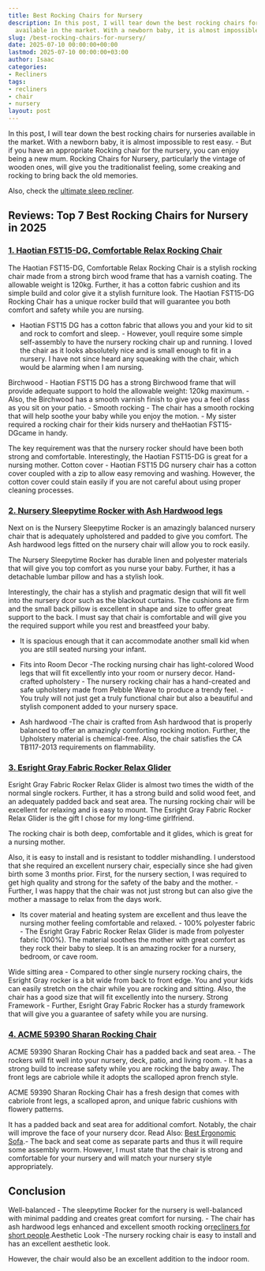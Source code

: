 ```yaml
---
title: Best Rocking Chairs for Nursery
description: In this post, I will tear down the best rocking chairs for nurseries
  available in the market. With a newborn baby, it is almost impossible to rest easy. But...
slug: /best-rocking-chairs-for-nursery/
date: 2025-07-10 00:00:00+00:00
lastmod: 2025-07-10 00:00:00+03:00
author: Isaac
categories:
- Recliners
tags:
- recliners
- chair
- nursery
layout: post
---
```

In this post, I will tear down the best rocking chairs for nurseries available in the market. With a newborn baby, it is almost impossible to rest easy. - But if you have an appropriate Rocking chair for the nursery, you can enjoy being a new mum. Rocking Chairs for Nursery, particularly the vintage of wooden ones, will give you the traditionalist feeling, some creaking and rocking to bring back the old memories.

Also, check the [ultimate sleep recliner](https://pestpolicy.com/best-[recliners](https://pestpolicy.com/best-gaming-chair-for-tall-person/)-for-sleeping/).

##  Reviews: Top 7 Best Rocking Chairs for Nursery in 2025

###  [1. Haotian FST15-DG, Comfortable Relax Rocking Chair](https://www.amazon.com/dp/B01G39KZ56/?tag=p-policy-20)

The Haotian FST15-DG, Comfortable Relax Rocking Chair is a stylish rocking chair made from a strong birch wood frame that has a varnish coating. The allowable weight is 120kg. Further, it has a cotton fabric cushion and its simple build and color give it a stylish furniture look. The Haotian FST15-DG Rocking Chair has a unique rocker build that will guarantee you both comfort and safety while you are nursing.

- Haotian FST15 DG has a cotton fabric that allows you and your kid to sit and rock to comfort and sleep. - However, youll require some simple self-assembly to have the nursery rocking chair up and running. I loved the chair as it looks absolutely nice and is small enough to fit in a nursery. I have not since heard any squeaking with the chair, which would be alarming when I am nursing.

Birchwood - Haotian FST15 DG has a strong Birchwood frame that will provide adequate support to hold the allowable weight: 120kg maximum. - Also, the Birchwood has a smooth varnish finish to give you a feel of class as you sit on your patio. - Smooth rocking - The chair has a smooth rocking that will help soothe your baby while you enjoy the motion. - My sister required a rocking chair for their kids nursery and theHaotian FST15-DGcame in handy.

The key requirement was that the nursery rocker should have been both strong and comfortable. Interestingly, the Haotian FST15-DG is great for a nursing mother. Cotton cover - Haotian FST15 DG nursery chair has a cotton cover coupled with a zip to allow easy removing and washing. However, the cotton cover could stain easily if you are not careful about using proper cleaning processes.

###  [2. Nursery Sleepytime Rocker with Ash Hardwood legs](https://www.amazon.com/dp/B00MVILHJC/?tag=p-policy-20)

Next on is the Nursery Sleepytime Rocker is an amazingly balanced nursery chair that is adequately upholstered and padded to give you comfort. The Ash hardwood legs fitted on the nursery chair will allow you to rock easily.

The Nursery Sleepytime Rocker has durable linen and polyester materials that will give you top comfort as you nurse your baby. Further, it has a detachable lumbar pillow and has a stylish look.

Interestingly, the chair has a stylish and pragmatic design that will fit well into the nursery dcor such as the blackout curtains. The cushions are firm and the small back pillow is excellent in shape and size to offer great support to the back. I must say that chair is comfortable and will give you the required support while you rest and breastfeed your baby.

- It is spacious enough that it can accommodate another small kid when you are still seated nursing your infant.

- Fits into Room Decor -The rocking nursing chair has light-colored Wood legs that will fit excellently into your room or nursery decor. Hand-crafted upholstery - The nursery rocking chair has a hand-created and safe upholstery made from Pebble Weave to produce a trendy feel. - You truly will not just get a truly functional chair but also a beautiful and stylish component added to your nursery space.

- Ash hardwood -The chair is crafted from Ash hardwood that is properly balanced to offer an amazingly comforting rocking motion. Further, the Upholstery material is chemical-free. Also, the chair satisfies the CA TB117-2013 requirements on flammability.

###  [3. Esright Gray Fabric Rocker Relax Glider](https://www.amazon.com/dp/B07X3BF3CP/?tag=p-policy-20)

Esright Gray Fabric Rocker Relax Glider is almost two times the width of the normal single rockers. Further, it has a strong build and solid wood feet, and an adequately padded back and seat area. The nursing rocking chair will be excellent for relaxing and is easy to mount. The Esright Gray Fabric Rocker Relax Glider is the gift I chose for my long-time girlfriend.

The rocking chair is both deep, comfortable and it glides, which is great for a nursing mother.

Also, it is easy to install and is resistant to toddler mishandling. I understood that she required an excellent nursery chair, especially since she had given birth some 3 months prior. First, for the nursery section, I was required to get high quality and strong for the safety of the baby and the mother. - Further, I was happy that the chair was not just strong but can also give the mother a massage to relax from the days work.

- Its cover material and heating system are excellent and thus leave the nursing mother feeling comfortable and relaxed. - 100% polyester fabric - The Esright Gray Fabric Rocker Relax Glider is made from polyester fabric (100%). The material soothes the mother with great comfort as they rock their baby to sleep. It is an amazing rocker for a nursery, bedroom, or cave room.

Wide sitting area - Compared to other single nursery rocking chairs, the Esright Gray rocker is a bit wide from back to front edge. You and your kids can easily stretch on the chair while you are rocking and sitting. Also, the chair has a good size that will fit excellently into the nursery. Strong Framework - Further, Esright Gray Fabric Rocker has a sturdy framework that will give you a guarantee of safety while you are nursing.

###  [4. ACME 59390 Sharan Rocking Chair](https://www.amazon.com/dp/B01HHUG7DE/?tag=p-policy-20)

ACME 59390 Sharan Rocking Chair has a padded back and seat area. - The rockers will fit well into your nursery, deck, patio, and living room. - It has a strong build to increase safety while you are rocking the baby away. The front legs are cabriole while it adopts the scalloped apron french style.

ACME 59390 Sharan Rocking Chair has a fresh design that comes with cabriole front legs, a scalloped apron, and unique fabric cushions with flowery patterns.

It has a padded back and seat area for additional comfort. Notably, the chair will improve the face of your nursery dcor. Read Also: [Best Ergonomic Sofa](https://pestpolicy.com/best-ergonomic-sofa/).- The back and seat come as separate parts and thus it will require some assembly worm. However, I must state that the chair is strong and comfortable for your nursery and will match your nursery style appropriately.

##  Conclusion

Well-balanced - The sleepytime Rocker for the nursery is well-balanced with minimal padding and creates great comfort for nursing. - The chair has ash hardwood legs enhanced and excellent smooth rocking or[recliners for short people](https://pestpolicy.com/best-recliners-for-short-people/).Aesthetic Look -The nursery rocking chair is easy to install and has an excellent aesthetic look.

However, the chair would also be an excellent addition to the indoor room.